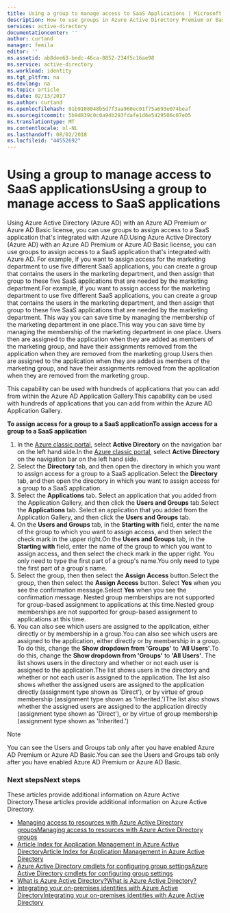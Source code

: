 ```yaml
---
title: Using a group to manage access to SaaS Applications | Microsoft Docs
description: How to use groups in Azure Active Directory Premium or Basic to assign access to SaaS applications that are integrated with Azure Active Directory.
services: active-directory
documentationcenter: ''
author: curtand
manager: femila
editor: ''
ms.assetid: ab8dee63-bedc-46ca-8852-234f5c16ae98
ms.service: active-directory
ms.workload: identity
ms.tgt_pltfrm: na
ms.devlang: na
ms.topic: article
ms.date: 02/13/2017
ms.author: curtand
ms.openlocfilehash: 01b9108048b5d7f3aa960ec01f75a693e074beaf
ms.sourcegitcommit: 5b9d839c0c0a94b293fdafe1d6e5429506c07e05
ms.translationtype: MT
ms.contentlocale: nl-NL
ms.lasthandoff: 08/02/2018
ms.locfileid: "44552692"
---
```

# <a name="using-a-group-to-manage-access-to-saas-applications"></a><span data-ttu-id="c90cd-103">Using a group to manage access to SaaS applications</span><span class="sxs-lookup"><span data-stu-id="c90cd-103">Using a group to manage access to SaaS applications</span></span>
<span data-ttu-id="c90cd-104">Using Azure Active Directory (Azure AD) with an Azure AD Premium or Azure AD Basic license, you can use groups to assign access to a SaaS application that's integrated with Azure AD.</span><span class="sxs-lookup"><span data-stu-id="c90cd-104">Using Azure Active Directory (Azure AD) with an Azure AD Premium or Azure AD Basic license, you can use groups to assign access to a SaaS application that's integrated with Azure AD.</span></span> <span data-ttu-id="c90cd-105">For example, if you want to assign access for the marketing department to use five different SaaS applications, you can create a group that contains the users in the marketing department, and then assign that group to these five SaaS applications that are needed by the marketing department.</span><span class="sxs-lookup"><span data-stu-id="c90cd-105">For example, if you want to assign access for the marketing department to use five different SaaS applications, you can create a group that contains the users in the marketing department, and then assign that group to these five SaaS applications that are needed by the marketing department.</span></span> <span data-ttu-id="c90cd-106">This way you can save time by managing the membership of the marketing department in one place.</span><span class="sxs-lookup"><span data-stu-id="c90cd-106">This way you can save time by managing the membership of the marketing department in one place.</span></span> <span data-ttu-id="c90cd-107">Users then are assigned to the application when they are added as members of the marketing group, and have their assignments removed from the application when they are removed from the marketing group.</span><span class="sxs-lookup"><span data-stu-id="c90cd-107">Users then are assigned to the application when they are added as members of the marketing group, and have their assignments removed from the application when they are removed from the marketing group.</span></span>

<span data-ttu-id="c90cd-108">This capability can be used with hundreds of applications that you can add from within the Azure AD Application Gallery.</span><span class="sxs-lookup"><span data-stu-id="c90cd-108">This capability can be used with hundreds of applications that you can add from within the Azure AD Application Gallery.</span></span>

<span data-ttu-id="c90cd-109">**To assign access for a group to a SaaS application**</span><span class="sxs-lookup"><span data-stu-id="c90cd-109">**To assign access for a group to a SaaS application**</span></span>

1. <span data-ttu-id="c90cd-110">In the [Azure classic portal](https://manage.windowsazure.com), select **Active Directory** on the navigation bar on the left hand side.</span><span class="sxs-lookup"><span data-stu-id="c90cd-110">In the [Azure classic portal](https://manage.windowsazure.com), select **Active Directory** on the navigation bar on the left hand side.</span></span>
2. <span data-ttu-id="c90cd-111">Select the **Directory** tab, and then open the directory in which you want to assign access for a group to a SaaS application.</span><span class="sxs-lookup"><span data-stu-id="c90cd-111">Select the **Directory** tab, and then open the directory in which you want to assign access for a group to a SaaS application.</span></span>
3. <span data-ttu-id="c90cd-112">Select the **Applications** tab. Select an application that you added from the Application Gallery, and then click  the **Users and Groups** tab.</span><span class="sxs-lookup"><span data-stu-id="c90cd-112">Select the **Applications** tab. Select an application that you added from the Application Gallery, and then click  the **Users and Groups** tab.</span></span>
4. <span data-ttu-id="c90cd-113">On the **Users and Groups** tab, in the **Starting with** field, enter the name of the group to which you want to assign access, and then select the check mark in the upper right.</span><span class="sxs-lookup"><span data-stu-id="c90cd-113">On the **Users and Groups** tab, in the **Starting with** field, enter the name of the group to which you want to assign access, and then select the check mark in the upper right.</span></span> <span data-ttu-id="c90cd-114">You only need to type the first part of a group's name.</span><span class="sxs-lookup"><span data-stu-id="c90cd-114">You only need to type the first part of a group's name.</span></span>
5. <span data-ttu-id="c90cd-115">Select the group, then then select the **Assign Access** button.</span><span class="sxs-lookup"><span data-stu-id="c90cd-115">Select the group, then then select the **Assign Access** button.</span></span> <span data-ttu-id="c90cd-116">Select **Yes** when you see the confirmation message.</span><span class="sxs-lookup"><span data-stu-id="c90cd-116">Select **Yes** when you see the confirmation message.</span></span> <span data-ttu-id="c90cd-117">Nested group memberships are not supported for group-based assignment to applications at this time.</span><span class="sxs-lookup"><span data-stu-id="c90cd-117">Nested group memberships are not supported for group-based assignment to applications at this time.</span></span>
6. <span data-ttu-id="c90cd-118">You can also see which users are assigned to the application, either directly or by membership in a group.</span><span class="sxs-lookup"><span data-stu-id="c90cd-118">You can also see which users are assigned to the application, either directly or by membership in a group.</span></span> <span data-ttu-id="c90cd-119">To do this, change the **Show dropdown from 'Groups'** to **'All Users'**.</span><span class="sxs-lookup"><span data-stu-id="c90cd-119">To do this, change the **Show dropdown from 'Groups'** to **'All Users'**.</span></span> <span data-ttu-id="c90cd-120">The list shows users in the directory and whether or not each user is assigned to the application.</span><span class="sxs-lookup"><span data-stu-id="c90cd-120">The list shows users in the directory and whether or not each user is assigned to the application.</span></span> <span data-ttu-id="c90cd-121">The list also shows whether the assigned users are assigned to the application directly (assignment type shown as 'Direct'), or by virtue of group membership (assignment type shown as 'Inherited.')</span><span class="sxs-lookup"><span data-stu-id="c90cd-121">The list also shows whether the assigned users are assigned to the application directly (assignment type shown as 'Direct'), or by virtue of group membership (assignment type shown as 'Inherited.')</span></span>

> [!NOTE]
> <span data-ttu-id="c90cd-122">You can see the Users and Groups tab only after you have enabled Azure AD Premium or Azure AD Basic.</span><span class="sxs-lookup"><span data-stu-id="c90cd-122">You can see the Users and Groups tab only after you have enabled Azure AD Premium or Azure AD Basic.</span></span>
>
>

### <a name="next-steps"></a><span data-ttu-id="c90cd-123">Next steps</span><span class="sxs-lookup"><span data-stu-id="c90cd-123">Next steps</span></span>
<span data-ttu-id="c90cd-124">These articles provide additional information on Azure Active Directory.</span><span class="sxs-lookup"><span data-stu-id="c90cd-124">These articles provide additional information on Azure Active Directory.</span></span>

* [<span data-ttu-id="c90cd-125">Managing access to resources with Azure Active Directory groups</span><span class="sxs-lookup"><span data-stu-id="c90cd-125">Managing access to resources with Azure Active Directory groups</span></span>](active-directory-manage-groups.md)
* [<span data-ttu-id="c90cd-126">Article Index for Application Management in Azure Active Directory</span><span class="sxs-lookup"><span data-stu-id="c90cd-126">Article Index for Application Management in Azure Active Directory</span></span>](active-directory-apps-index.md)
* [<span data-ttu-id="c90cd-127">Azure Active Directory cmdlets for configuring group settings</span><span class="sxs-lookup"><span data-stu-id="c90cd-127">Azure Active Directory cmdlets for configuring group settings</span></span>](active-directory-accessmanagement-groups-settings-cmdlets.md)
* [<span data-ttu-id="c90cd-128">What is Azure Active Directory?</span><span class="sxs-lookup"><span data-stu-id="c90cd-128">What is Azure Active Directory?</span></span>](active-directory-whatis.md)
* [<span data-ttu-id="c90cd-129">Integrating your on-premises identities with Azure Active Directory</span><span class="sxs-lookup"><span data-stu-id="c90cd-129">Integrating your on-premises identities with Azure Active Directory</span></span>](active-directory-aadconnect.md)
